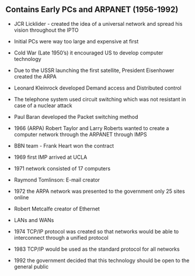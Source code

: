 ## Contains Early PCs and ARPANET (1956-1992)

* JCR Licklider - created the idea of a universal network and spread his vision throughout the IPTO

* Initial PCs were way too large and expensive at first

* Cold War (Late 1950’s) it encouraged US to develop computer technology

* Due to the USSR launching the first satellite, President Eisenhower created the ARPA

* Leonard Kleinrock developed Demand access and Distributed control

* The telephone system used circuit switching which was not resistant in case of a nuclear attack

* Paul Baran developed the Packet switching method

* 1966 (ARPA) Robert Taylor and Larry Roberts wanted to create a computer network through the ARPANET through IMPS

* BBN team - Frank Heart won the contract

* 1969 first IMP arrived at UCLA

* 1971 network consisted of 17 computers

* Raymond Tomlinson: E-mail creator

* 1972 the ARPA network was presented to the government only 25 sites online

* Robert Metcalfe creator of Ethernet

* LANs and WANs

* 1974 TCP/IP protocol was created so that networks would be able to interconnect through a unified protocol

* 1983 TCP/IP would be used as the standard protocol for all networks

* 1992 the government decided that this technology should be open to the general public
